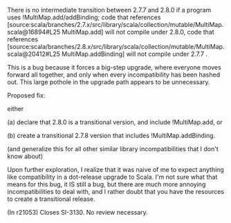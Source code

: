 There is no intermediate transition between 2.7.7 and 2.8.0 if a program uses !MultiMap.add/addBinding; code that references [source:scala/branches/2.7.x/src/library/scala/collection/mutable/MultiMap.scala@16894#L25 MultiMap.add] will not compile under 2.8.0, code that references [source:scala/branches/2.8.x/src/library/scala/collection/mutable/MultiMap.scala@20412#L25 MultiMap.addBinding] will not compile under 2.7.7 .

This is a bug because it forces a big-step upgrade, where everyone moves forward all together, and only when every incompatibility has been hashed out.  This large pothole in the upgrade path appears to be unnecessary.

Proposed fix:

either

 (a) declare that 2.8.0 is a transitional version, and include !MultiMap.add, or

 (b) create a transitional 2.7.8 version that includes !MultiMap.addBinding.

(and generalize this for all other similar library incompatibilities that I don't know about)

Upon further exploration, I realize that it was naive of me to expect anything like compatibility in a dot-release upgrade to Scala.  I'm not sure what that means for this bug, it IS still a bug, but there are much more annoying incompatibilities to deal with, and I rather doubt that you have the resources to create a transitional release.

(In r21053) Closes SI-3130. No review necessary.
